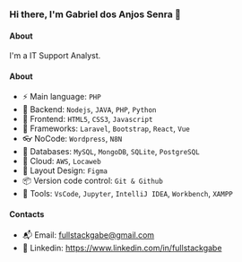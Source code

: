 ### Hi there, I'm Gabriel dos Anjos Senra 👋

#### About
I'm a IT Support Analyst.

#### About
- ⚡️ Main language: `PHP`
- 📡 Backend: `Nodejs`, `JAVA`, `PHP`, `Python`
- 🎉 Frontend: `HTML5`, `CSS3`, `Javascript`
- 🔌 Frameworks: `Laravel`, `Bootstrap`, `React`, `Vue`
- 👓 NoCode: `Wordpress`, `N8N`
- 👑 Databases: `MySQL`, `MongoDB`, `SQLite`, `PostgreSQL`
- 👞 Cloud: `AWS`, `Locaweb`
- 🎨 Layout Design: `Figma` 
- 📦️ Version code control: `Git & Github`
- 🔨 Tools: `VsCode`, `Jupyter`, `IntelliJ IDEA`, `Workbench`, `XAMPP`

#### Contacts

- 📬 Email: fullstackgabe@gmail.com
- 👤 Linkedin: https://www.linkedin.com/in/fullstackgabe
